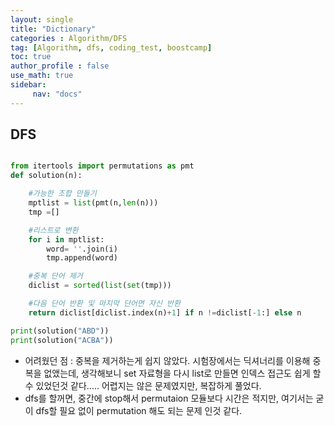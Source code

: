 ```yaml
---
layout: single
title: "Dictionary"
categories : Algorithm/DFS
tag: [Algorithm, dfs, coding_test, boostcamp]
toc: true
author_profile : false
use_math: true
sidebar:
     nav: "docs"
---
```


## DFS



```python

from itertools import permutations as pmt
def solution(n):

    #가능한 조합 만들기
    mptlist = list(pmt(n,len(n)))
    tmp =[]

    #리스트로 변환
    for i in mptlist:
        word= ''.join(i)
        tmp.append(word)

    #중복 단어 제거
    diclist = sorted(list(set(tmp)))

    #다음 단어 반환 및 마지막 단어면 자신 반환
    return diclist[diclist.index(n)+1] if n !=diclist[-1:] else n

print(solution("ABD"))
print(solution("ACBA"))
```

* 어려웠던 점 : 중복을 제거하는게 쉽지 않았다. 시험장에서는 딕셔너리를 이용해 중복을 없앴는데, 생각해보니 set 자료형을 다시 list로 만들면 인덱스 접근도 쉽게 할 수 있었던것 같다..... 어렵지는 않은 문제였지만, 복잡하게 풀었다.  
* dfs를 할꺼면, 중간에 stop해서 permutaion 모듈보다 시간은 적지만, 여기서는 굳이 dfs할 필요 없이 permutation 해도 되는 문제 인것 같다. 







